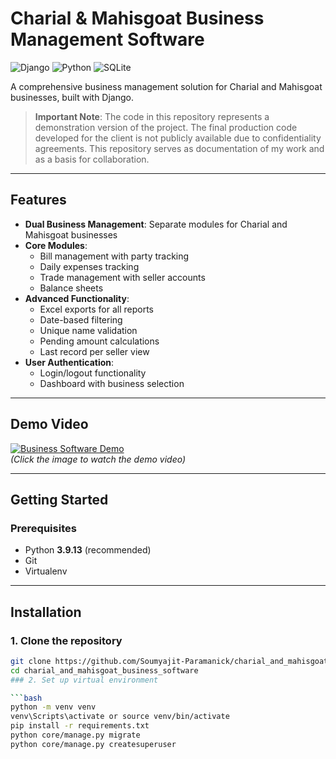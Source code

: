 # Charial & Mahisgoat Business Management Software

![Django](https://img.shields.io/badge/Django-092E20?style=for-the-badge&logo=django&logoColor=white)
![Python](https://img.shields.io/badge/Python-3776AB?style=for-the-badge&logo=python&logoColor=white)
![SQLite](https://img.shields.io/badge/SQLite-07405E?style=for-the-badge&logo=sqlite&logoColor=white)

A comprehensive business management solution for Charial and Mahisgoat businesses, built with Django.

> **Important Note**: The code in this repository represents a demonstration version of the project. The final production code developed for the client is not publicly available due to confidentiality agreements. This repository serves as documentation of my work and as a basis for collaboration.

---

## Features

- **Dual Business Management**: Separate modules for Charial and Mahisgoat businesses
- **Core Modules**:
  - Bill management with party tracking
  - Daily expenses tracking
  - Trade management with seller accounts
  - Balance sheets
- **Advanced Functionality**:
  - Excel exports for all reports
  - Date-based filtering
  - Unique name validation
  - Pending amount calculations
  - Last record per seller view
- **User Authentication**:
  - Login/logout functionality
  - Dashboard with business selection

---

## Demo Video

[![Business Software Demo](https://img.youtube.com/vi/dQw4w9WgXcQ/0.jpg)](https://www.youtube.com/watch?v=dQw4w9WgXcQ)  
*(Click the image to watch the demo video)*

---

## Getting Started

### Prerequisites

- Python **3.9.13** (recommended)
- Git
- Virtualenv

---

## Installation

### 1. Clone the repository

```bash
git clone https://github.com/Soumyajit-Paramanick/charial_and_mahisgoat_business_software.git
cd charial_and_mahisgoat_business_software
### 2. Set up virtual environment

```bash
python -m venv venv
venv\Scripts\activate or source venv/bin/activate
pip install -r requirements.txt
python core/manage.py migrate
python core/manage.py createsuperuser